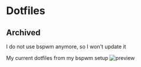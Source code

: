 # Dotfiles
## Archived
I do not use bspwm anymore, so I won't update it

My current dotfiles from my bspwm setup
![preview](preview.png)
